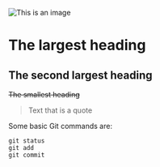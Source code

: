 ![This is an image](https://myoctocat.com/assets/images/base-octocat.svg)

# The largest heading
## The second largest heading
~~The smallest heading~~

> Text that is a quote

Some basic Git commands are:
```
git status
git add
git commit
```
